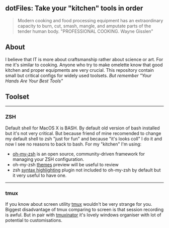 dotFiles: Take your "kitchen" tools in order
--------------------------------------------

>   Modern cooking and food processing equipment has an extraordinary capacity
>   to burn, cut, smash, mangle, and amputate parts of the tender human body.
>   "PROFESSIONAL COOKING. Wayne Gisslen"

About
---

I believe that IT is more about craftsmanship rather about science
or art. For me it's similar to cooking. Anyone who try to make omelette know
that good kitchen and proper equipments are very crucial.  This repository
contain small but critical configs for widely used toolsets.  *But remember
"Your Hands Are Your Best Tools"*

Toolset
-------

- - - 
### ZSH

Default shell for MacOS X is BASH. By default old version of bash installed but it's not very critical. But because friend of mine recomended to change my default shell to zsh "just for fun" and because "it's looks coll" I  do it and now I see no reasons to back to bash. For my "kitchen" I'm using:
 
* [oh-my-zsh](https://github.com/robbyrussell/oh-my-zsh) is an open source, community-driven framework for managing your ZSH configuration.	
* oh-my-zsh [themes](https://github.com/robbyrussell/oh-my-zsh/wiki/themes) preview will be useful to review
* zsh [syntax highlighting](https://github.com/zsh-users/zsh-syntax-highlighting) plugin not included to oh-my-zsh by default but it very useful to have one.

- - -
### tmux

If you know about screen utility [tmux](http://tmux.sourceforge.net) wouldn't be very strange for you. Biggest disadvantage of tmux comparing to screen is that session recording is awful. But in pair with [tmuxinator](https://github.com/aziz/tmuxinator) it's lovely windows organiser with lot of potential to customisations. 
